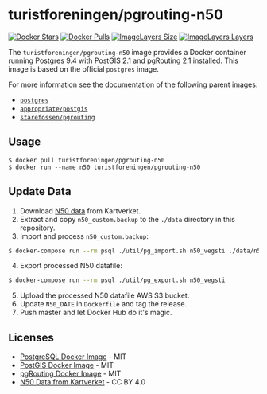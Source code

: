 # turistforeningen/pgrouting-n50

[![Docker Stars](https://img.shields.io/docker/stars/turistforeningen/pgrouting-n50.svg?maxAge=2592000)](https://hub.docker.com/r/turistforeningen/pgrouting-n50/)
[![Docker Pulls](https://img.shields.io/docker/pulls/turistforeningen/pgrouting-n50.svg?maxAge=2592000)](https://hub.docker.com/r/turistforeningen/pgrouting-n50/)
[![ImageLayers Size](https://img.shields.io/imagelayers/image-size/turistforeningen/pgrouting-n50/latest.svg?maxAge=2592000)](https://hub.docker.com/r/turistforeningen/pgrouting-n50/)
[![ImageLayers Layers](https://img.shields.io/imagelayers/layers/turistforeningen/pgrouting-n50/latest.svg?maxAge=2592000)](https://hub.docker.com/r/turistforeningen/pgrouting-n50/)

The `turistforeningen/pgrouting-n50` image provides a Docker container running
Postgres 9.4 with PostGIS 2.1 and pgRouting 2.1 installed. This image is based
on the official `postgres` image.

For more information see the documentation of the following parent images:

* [`postgres`](https://github.com/docker-library/docs/tree/master/postgres#readme)
* [`appropriate/postgis`](https://github.com/appropriate/docker-postgis#readme)
* [`starefossen/pgrouting`](https://github.com/Starefossen/docker-pgrouting#readme)

## Usage

```
$ docker pull turistforeningen/pgrouting-n50
$ docker run --name n50 turistforeningen/pgrouting-n50
```

## Update Data

1. Download [N50 data](http://data.kartverket.no/download/content/n50-kartdata-utm33-hele-landet-postgis) from Kartverket.
2. Extract and copy `n50_custom.backup` to the `./data` directory in this repository.
3. Import and process `n50_custom.backup`:

```sh
$ docker-compose run --rm psql ./util/pg_import.sh n50_vegsti ./data/n50_custom.backup
```

4. Export processed N50 datafile:

```sh
$ docker-compose run --rm psql ./util/pg_export.sh n50_vegsti
```

5. Upload the processed N50 datafile AWS S3 bucket.
6. Update `N50_DATE` in `Dockerfile` and tag the release.
7. Push master and let Docker Hub do it's magic.

## Licenses

* [PostgreSQL Docker Image](https://github.com/docker-library/postgres) - MIT
* [PostGIS Docker Image](https://github.com/appropriate/docker-postgis/blob/master/LICENSE) - MIT
* [pgRouting Docker Image](https://github.com/Starefossen/docker-pgrouting/blob/master/LICENSE) - MIT
* [N50 Data from Kartverket](http://www.kartverket.no/en/Kart/Gratis-kartdata/Terms-of-use/) - CC BY 4.0
